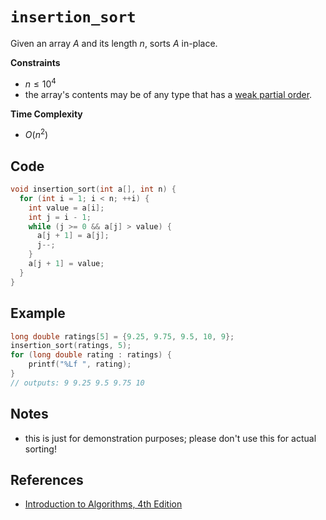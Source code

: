 # `insertion_sort`
Given an array $A$ and its length $n$, sorts $A$ in-place.

**Constraints**
- $n \le 10^{4}$
- the array's contents may be of any type that has a [weak partial order](https://eli.thegreenplace.net/2018/partial-and-total-orders/#:~:text=While%20a%20partial%20order%20lets,all%20elements%20in%20a%20set.).

**Time Complexity**
- $O(n^{2})$

## Code
```c
void insertion_sort(int a[], int n) {
  for (int i = 1; i < n; ++i) {
    int value = a[i];
    int j = i - 1;
    while (j >= 0 && a[j] > value) {
      a[j + 1] = a[j];
      j--;
    }
    a[j + 1] = value;
  }
}
```

## Example
```cpp
long double ratings[5] = {9.25, 9.75, 9.5, 10, 9};
insertion_sort(ratings, 5);
for (long double rating : ratings) {
	printf("%Lf ", rating);
}
// outputs: 9 9.25 9.5 9.75 10
```

## Notes
- this is just for demonstration purposes; please don't use this for actual sorting!

## References
- [Introduction to Algorithms, 4th Edition](https://mitpress.mit.edu/books/introduction-algorithms-fourth-edition)